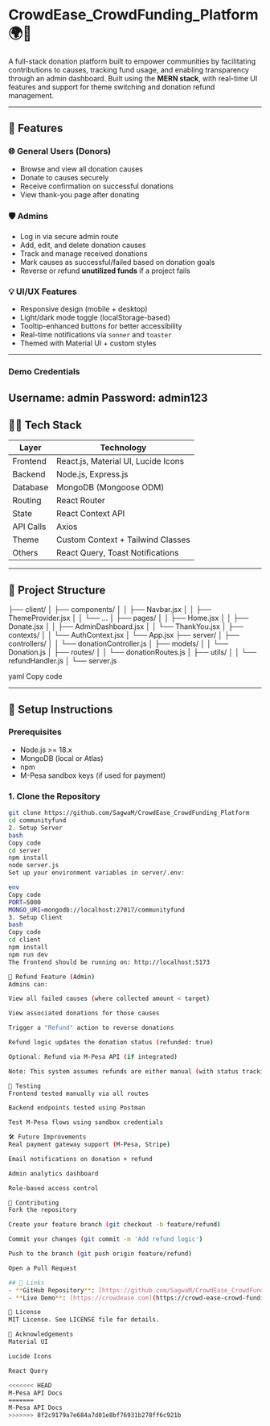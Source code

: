 # CrowdEase_CrowdFunding_Platform 🌍💖

A full-stack donation platform built to empower communities by facilitating contributions to causes, tracking fund usage, and enabling transparency through an admin dashboard. Built using the **MERN stack**, with real-time UI features and support for theme switching and donation refund management.

---

## 🚀 Features

### 🌐 General Users (Donors)
- Browse and view all donation causes
- Donate to causes securely
- Receive confirmation on successful donations
- View thank-you page after donating

### 🛡️ Admins
- Log in via secure admin route
- Add, edit, and delete donation causes
- Track and manage received donations
- Mark causes as successful/failed based on donation goals
- Reverse or refund **unutilized funds** if a project fails

### 💡 UI/UX Features
- Responsive design (mobile + desktop)
- Light/dark mode toggle (localStorage-based)
- Tooltip-enhanced buttons for better accessibility
- Real-time notifications via `sonner` and `toaster`
- Themed with Material UI + custom styles

---
### Demo Credentials
  Username: admin
  Password: admin123
---

## 🧑‍💻 Tech Stack

| Layer      | Technology                         |
|------------|------------------------------------|
| Frontend   | React.js, Material UI, Lucide Icons|
| Backend    | Node.js, Express.js                |
| Database   | MongoDB (Mongoose ODM)             |
| Routing    | React Router                       |
| State      | React Context API                  |
| API Calls  | Axios                              |
| Theme      | Custom Context + Tailwind Classes  |
| Others     | React Query, Toast Notifications   |

---

## 🧱 Project Structure

├── client/
│ ├── components/
│ │ ├── Navbar.jsx
│ │ ├── ThemeProvider.jsx
│ │ └── ...
│ ├── pages/
│ │ ├── Home.jsx
│ │ ├── Donate.jsx
│ │ ├── AdminDashboard.jsx
│ │ └── ThankYou.jsx
│ ├── contexts/
│ │ └── AuthContext.jsx
│ └── App.jsx
├── server/
│ ├── controllers/
│ │ └── donationController.js
│ ├── models/
│ │ └── Donation.js
│ ├── routes/
│ │ └── donationRoutes.js
│ ├── utils/
│ │ └── refundHandler.js
│ └── server.js

yaml
Copy code

---

## 🔧 Setup Instructions

### Prerequisites

- Node.js >= 18.x
- MongoDB (local or Atlas)
-  npm
- M-Pesa sandbox keys (if used for payment)

### 1. Clone the Repository

```bash
git clone https://github.com/SagwaM/CrowdEase_CrowdFunding_Platform
cd communityfund
2. Setup Server
bash
Copy code
cd server
npm install
node server.js
Set up your environment variables in server/.env:

env
Copy code
PORT=5000
MONGO_URI=mongodb://localhost:27017/communityfund
3. Setup Client
bash
Copy code
cd client
npm install
npm run dev
The frontend should be running on: http://localhost:5173

🔁 Refund Feature (Admin)
Admins can:

View all failed causes (where collected amount < target)

View associated donations for those causes

Trigger a "Refund" action to reverse donations

Refund logic updates the donation status (refunded: true)

Optional: Refund via M-Pesa API (if integrated)

Note: This system assumes refunds are either manual (with status tracking) or integrated via M-Pesa API.

🧪 Testing
Frontend tested manually via all routes

Backend endpoints tested using Postman

Test M-Pesa flows using sandbox credentials

🛠️ Future Improvements
Real payment gateway support (M-Pesa, Stripe)

Email notifications on donation + refund

Admin analytics dashboard

Role-based access control

🤝 Contributing
Fork the repository

Create your feature branch (git checkout -b feature/refund)

Commit your changes (git commit -m 'Add refund logic')

Push to the branch (git push origin feature/refund)

Open a Pull Request

## 🔗 Links
- **GitHub Repository**: [https://github.com/SagwaM/CrowdEase_CrowdFunding_Platform](https://github.com/SagwaM/CrowdEase_CrowdFunding_Platform)
- **Live Demo**: [https://crowdease.com](https://crowd-ease-crowd-funding-platform.vercel.app/)

📄 License
MIT License. See LICENSE file for details.

🙌 Acknowledgements
Material UI

Lucide Icons

React Query

<<<<<<< HEAD
M-Pesa API Docs
=======
M-Pesa API Docs
>>>>>>> 8f2c9179a7e684a7d01e8bf76931b278ff6c921b

